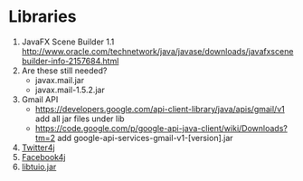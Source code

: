 # Libraries

1. JavaFX Scene Builder 1.1
   http://www.oracle.com/technetwork/java/javase/downloads/javafxscenebuilder-info-2157684.html
2. Are these still needed? 
    * javax.mail.jar
    * javax.mail-1.5.2.jar
3. Gmail API
    * https://developers.google.com/api-client-library/java/apis/gmail/v1 
    add all jar files under lib
    * https://code.google.com/p/google-api-java-client/wiki/Downloads?tm=2 
 		add google-api-services-gmail-v1-[version].jar
4. [Twitter4j](http://twitter4j.org/en/index.html)
5. [Facebook4j](http://facebook4j.org/en/index.html#how_to_install)
6. [libtuio.jar](http://www.tuio.org/?software)
